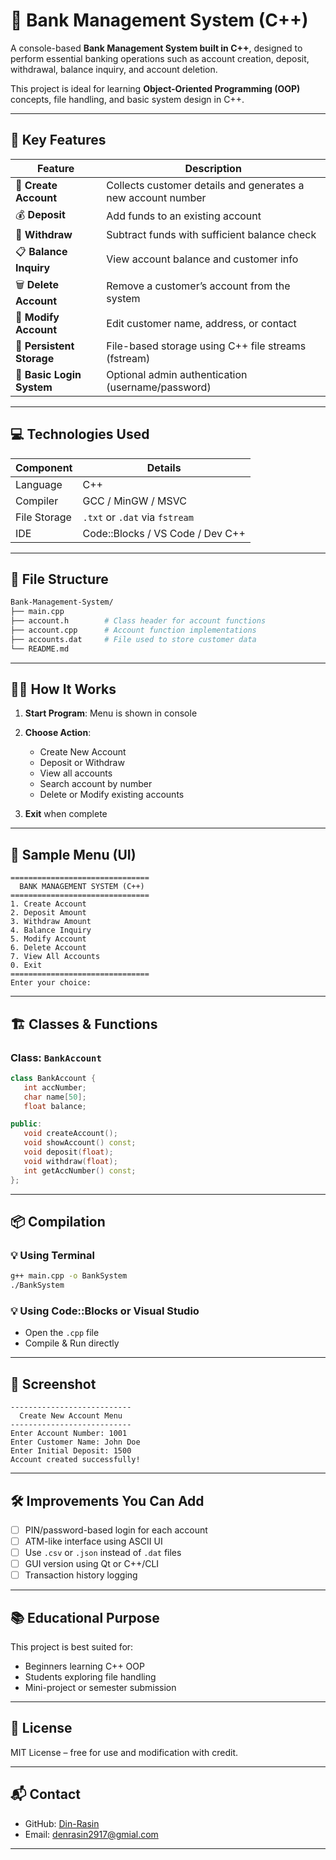 
# 🏦 Bank Management System (C++)

A console-based **Bank Management System built in C++**, designed to perform essential banking operations such as account creation, deposit, withdrawal, balance inquiry, and account deletion.

This project is ideal for learning **Object-Oriented Programming (OOP)** concepts, file handling, and basic system design in C++.

---

## 🚀 Key Features

| Feature                   | Description                                                  |
| ------------------------- | ------------------------------------------------------------ |
| 🧾 **Create Account**     | Collects customer details and generates a new account number |
| 💰 **Deposit**            | Add funds to an existing account                             |
| 💸 **Withdraw**           | Subtract funds with sufficient balance check                 |
| 📋 **Balance Inquiry**    | View account balance and customer info                       |
| 🗑 **Delete Account**     | Remove a customer’s account from the system                  |
| 📝 **Modify Account**     | Edit customer name, address, or contact                      |
| 📂 **Persistent Storage** | File-based storage using C++ file streams (fstream)          |
| 🔐 **Basic Login System** | Optional admin authentication (username/password)            |

---

## 💻 Technologies Used

| Component    | Details                          |
| ------------ | -------------------------------- |
| Language     | C++                              |
| Compiler     | GCC / MinGW / MSVC               |
| File Storage | `.txt` or `.dat` via `fstream`   |
| IDE          | Code::Blocks / VS Code / Dev C++ |

---

## 📂 File Structure

```bash
Bank-Management-System/
├── main.cpp
├── account.h        # Class header for account functions
├── account.cpp      # Account function implementations
├── accounts.dat     # File used to store customer data
└── README.md
```

---

## 🧑‍💻 How It Works

1. **Start Program**: Menu is shown in console
2. **Choose Action**:

   * Create New Account
   * Deposit or Withdraw
   * View all accounts
   * Search account by number
   * Delete or Modify existing accounts
3. **Exit** when complete

---

## 🏁 Sample Menu (UI)

```text
===============================
  BANK MANAGEMENT SYSTEM (C++)
===============================
1. Create Account
2. Deposit Amount
3. Withdraw Amount
4. Balance Inquiry
5. Modify Account
6. Delete Account
7. View All Accounts
0. Exit
===============================
Enter your choice:
```

---

## 🏗 Classes & Functions

### Class: `BankAccount`

```cpp
class BankAccount {
   int accNumber;
   char name[50];
   float balance;

public:
   void createAccount();
   void showAccount() const;
   void deposit(float);
   void withdraw(float);
   int getAccNumber() const;
};
```

---

## 📦 Compilation

### 💡 Using Terminal

```bash
g++ main.cpp -o BankSystem
./BankSystem
```

### 💡 Using Code::Blocks or Visual Studio

* Open the `.cpp` file
* Compile & Run directly

---

## 📸 Screenshot

```text
---------------------------
  Create New Account Menu
---------------------------
Enter Account Number: 1001
Enter Customer Name: John Doe
Enter Initial Deposit: 1500
Account created successfully!
```

---

## 🛠 Improvements You Can Add

* [ ] PIN/password-based login for each account
* [ ] ATM-like interface using ASCII UI
* [ ] Use `.csv` or `.json` instead of `.dat` files
* [ ] GUI version using Qt or C++/CLI
* [ ] Transaction history logging

---

## 📚 Educational Purpose

This project is best suited for:

* Beginners learning C++ OOP
* Students exploring file handling
* Mini-project or semester submission

---

## 📄 License

MIT License – free for use and modification with credit.

---

## 📬 Contact

* GitHub: [Din-Rasin](https://github.com/Din-Rasin)
* Email: denrasin2917@gmial.com

---

